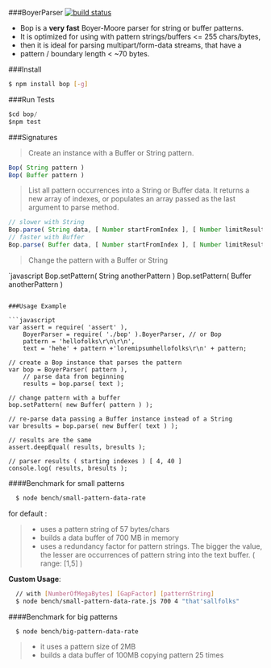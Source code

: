 ###BoyerParser 
[![build status](https://secure.travis-ci.org/rootslab/bop.png)](http://travis-ci.org/rootslab/bop)
 * Bop is a __very fast__ Boyer-Moore parser for string or buffer patterns.
 * It is optimized for using with pattern strings/buffers <= 255 chars/bytes,
 * then it is ideal for parsing multipart/form-data streams, that have a
 * pattern / boundary length < ~70 bytes.

###Install
```bash
$ npm install bop [-g]
```
###Run Tests

```javascript
$cd bop/
$npm test
```
###Signatures

> Create an instance with a Buffer or String pattern. 

```javascript
Bop( String pattern )
Bop( Buffer pattern )
```

> List all pattern occurrences into a String or Buffer data.
> It returns a new array of indexes, or populates an array passed as the last argument to parse method.

```javascript
// slower with String
Bop.parse( String data, [ Number startFromIndex ], [ Number limitResultsTo ], [ Array array ] ) : []
// faster with Buffer
Bop.parse( Buffer data, [ Number startFromIndex ], [ Number limitResultsTo ], [ Array array ] ) : []
```

> Change the pattern with a Buffer or String

`javascript
Bop.setPattern( String anotherPattern )
Bop.setPattern( Buffer anotherPattern )
```

###Usage Example

```javascript
var assert = require( 'assert' ),
    BoyerParser = require( './bop' ).BoyerParser, // or Bop
    pattern = 'hellofolks\r\n\r\n',
    text = 'hehe' + pattern +'loremipsumhellofolks\r\n' + pattern;

// create a Bop instance that parses the pattern
var bop = BoyerParser( pattern ),
	// parse data from beginning
	results = bop.parse( text );

// change pattern with a buffer
bop.setPattern( new Buffer( pattern ) );

// re-parse data passing a Buffer instance instead of a String
var bresults = bop.parse( new Buffer( text ) );

// results are the same
assert.deepEqual( results, bresults );

// parser results ( starting indexes ) [ 4, 40 ]
console.log( results, bresults );
```

####Benchmark for small patterns

```bash
  $ node bench/small-pattern-data-rate
```
for default :

> - uses a pattern string of 57 bytes/chars
> - builds a data buffer of 700 MB in memory
> - uses a redundancy factor for pattern strings. The bigger the value, 
the lesser are occurrences of pattern string into the text buffer. ( range: [1,5] )

 **Custom Usage**:

```bash
  // with [NumberOfMegaBytes] [GapFactor] [patternString]
  $ node bench/small-pattern-data-rate.js 700 4 "that'sallfolks"
```

####Benchmark for big patterns

```bash
  $ node bench/big-pattern-data-rate
```

> - it uses a pattern size of 2MB
> - builds a data buffer of 100MB copying pattern 25 times
